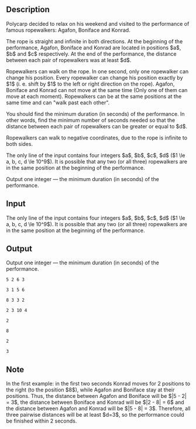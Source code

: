 ## Description

<div><p>Polycarp decided to relax on his weekend and visited to the performance of famous ropewalkers: Agafon, Boniface and Konrad.</p><p>The rope is straight and infinite in both directions. At the beginning of the performance, Agafon, Boniface and Konrad are located in positions $a$, $b$ and $c$ respectively. At the end of the performance, the distance between each pair of ropewalkers was <span class="tex-font-style-bf">at least</span> $d$.</p><p>Ropewalkers can walk on the rope. In one second, only one ropewalker can change his position. Every ropewalker can change his position exactly by $1$ (i. e. shift by $1$ to the left or right direction on the rope). Agafon, Boniface and Konrad <span class="tex-font-style-bf">can not</span> move at the same time (<span class="tex-font-style-bf">Only one of them can move at each moment</span>). Ropewalkers can be at the same positions at the same time and can "walk past each other".</p><p>You should find the minimum duration (in seconds) of the performance. In other words, find the minimum number of seconds needed so that the distance between each pair of ropewalkers can be greater or equal to $d$.</p><p>Ropewalkers can walk to negative coordinates, due to the rope is infinite to both sides.</p></div><div class="input-specification"><p>The only line of the input contains four integers $a$, $b$, $c$, $d$ ($1 \le a, b, c, d \le 10^9$). It is possible that any two (or all three) ropewalkers are in the same position at the beginning of the performance.</p></div><div class="output-specification"><p>Output one integer — the minimum duration (in seconds) of the performance.</p></div>

## Input

<p>The only line of the input contains four integers $a$, $b$, $c$, $d$ ($1 \le a, b, c, d \le 10^9$). It is possible that any two (or all three) ropewalkers are in the same position at the beginning of the performance.</p>

## Output

<p>Output one integer — the minimum duration (in seconds) of the performance.</p>





```input1
5 2 6 3
```




```input2
3 1 5 6
```




```input3
8 3 3 2
```




```input4
2 3 10 4
```




```output1
2
```




```output2
8
```




```output3
2
```




```output4
3
```



## Note

<p>In the first example: in the first two seconds Konrad moves for 2 positions to the right (to the position $8$), while Agafon and Boniface stay at their positions. Thus, the distance between Agafon and Boniface will be $|5 - 2| = 3$, the distance between Boniface and Konrad will be $|2 - 8| = 6$ and the distance between Agafon and Konrad will be $|5 - 8| = 3$. Therefore, all three pairwise distances will be at least $d=3$, so the performance could be finished within 2 seconds.</p>

